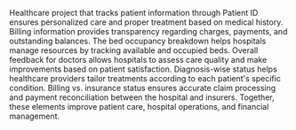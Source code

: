 Healthcare project that tracks patient information through Patient ID ensures personalized care and proper treatment based on medical history. Billing information provides transparency regarding charges, payments, and outstanding balances. The bed occupancy breakdown helps hospitals manage resources by tracking available and occupied beds. Overall feedback for doctors allows hospitals to assess care quality and make improvements based on patient satisfaction. Diagnosis-wise status helps healthcare providers tailor treatments according to each patient's specific condition. Billing vs. insurance status ensures accurate claim processing and payment reconciliation between the hospital and insurers. Together, these elements improve patient care, hospital operations, and financial management.
